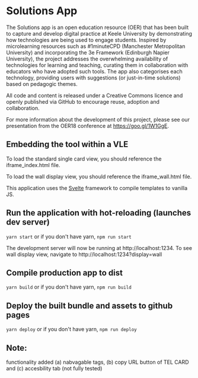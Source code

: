 # Solutions App

The Solutions app is an open education resource (OER) that has been built to capture and develop digital practice at Keele University by demonstrating how technologies are being used to engage students. Inspired by microlearning resources such as #1minuteCPD (Manchester Metropolitan University) and incorporating the 3e Framework (Edinburgh Napier University), the project addresses the overwhelming availability of technologies for learning and teaching, curating them in collaboration with educators who have adopted such tools. The app also categorises each technology, providing users with suggestions (or just-in-time solutions) based on pedagogic themes. 

All code and content is released under a Creative Commons licence and openly published via GitHub to encourage reuse, adoption and collaboration. 

For more information about the development of this project, please see our presentation from the OER18 conference at https://goo.gl/1W1GgE. 

## Embedding the tool within a VLE

To load the standard single card view, you should reference the iframe_index.html file.

To load the wall display view, you should reference the iframe_wall.html file.

This application uses the [Svelte](https://svelte.technology/) framework to compile templates to vanilla JS. 

## Run the application with hot-reloading (launches dev server)
`yarn start` or if you don't have yarn, `npm run start`

The development server will now be running at http://localhost:1234. To see wall display view, navigate to http://localhost:1234?display=wall

## Compile production app to dist
`yarn build` or if you don't have yarn, `npm run build`

## Deploy the built bundle and assets to github pages
`yarn deploy` or if you don't have yarn, `npm run deploy`

## Note: 
functionality added (a) nabvagable tags, (b) copy URL button of TEL CARD and (c) accesbility tab (not fully tested) 
